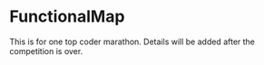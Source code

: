 # FunctionalMap
This is for one top coder marathon. Details will be added after the competition is over.
